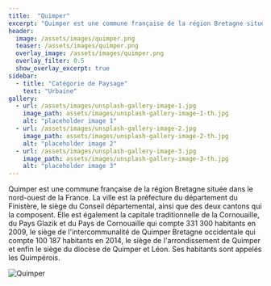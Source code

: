 ```yaml
---
title:  "Quimper"
excerpt: "Quimper est une commune française de la région Bretagne située dans le nord-ouest de la France."
header:
  image: /assets/images/quimper.png
  teaser: /assets/images/quimper.png
  overlay_image: /assets/images/quimper.png
  overlay_filter: 0.5
  show_overlay_excerpt: true
sidebar:
  - title: "Catégorie de Paysage"
    text: "Urbaine"
gallery:
  - url: /assets/images/unsplash-gallery-image-1.jpg
    image_path: assets/images/unsplash-gallery-image-1-th.jpg
    alt: "placeholder image 1"
  - url: /assets/images/unsplash-gallery-image-2.jpg
    image_path: assets/images/unsplash-gallery-image-2-th.jpg
    alt: "placeholder image 2"
  - url: /assets/images/unsplash-gallery-image-3.jpg
    image_path: assets/images/unsplash-gallery-image-3-th.jpg
    alt: "placeholder image 3"
---
```


Quimper est une commune française de la région Bretagne située dans le nord-ouest de la France. 
La ville est la préfecture du département du Finistère, le siège du Conseil départemental, ainsi que des deux cantons qui la composent. 
Elle est également la capitale traditionnelle de la Cornouaille, du Pays Glazik et du Pays de Cornouaille qui compte 331 300 habitants en 2009, le siège de l'intercommunalité de Quimper Bretagne occidentale qui compte 100 187 habitants en 2014, le siège de l'arrondissement de Quimper et enfin le siège du diocèse de Quimper et Léon. Ses habitants sont appelés les Quimpérois. 

![Quimper](/plan-paysage-quimper/assets/images/quimper.png)
